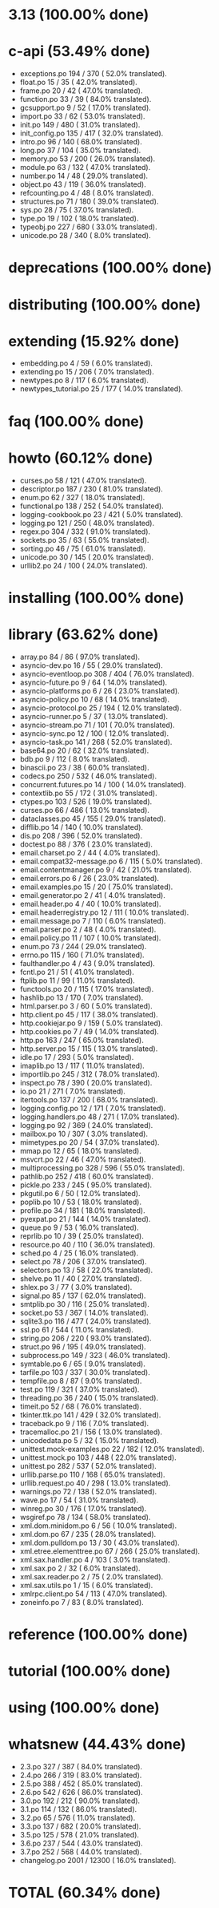 

# 3.13 (100.00% done)



# c-api (53.49% done)

- exceptions.po                  194 / 370 ( 52.0% translated).
- float.po                        15 /  35 ( 42.0% translated).
- frame.po                        20 /  42 ( 47.0% translated).
- function.po                     33 /  39 ( 84.0% translated).
- gcsupport.po                     9 /  52 ( 17.0% translated).
- import.po                       33 /  62 ( 53.0% translated).
- init.po                        149 / 480 ( 31.0% translated).
- init_config.po                 135 / 417 ( 32.0% translated).
- intro.po                        96 / 140 ( 68.0% translated).
- long.po                         37 / 104 ( 35.0% translated).
- memory.po                       53 / 200 ( 26.0% translated).
- module.po                       63 / 132 ( 47.0% translated).
- number.po                       14 /  48 ( 29.0% translated).
- object.po                       43 / 119 ( 36.0% translated).
- refcounting.po                   4 /  48 (  8.0% translated).
- structures.po                   71 / 180 ( 39.0% translated).
- sys.po                          28 /  75 ( 37.0% translated).
- type.po                         19 / 102 ( 18.0% translated).
- typeobj.po                     227 / 680 ( 33.0% translated).
- unicode.po                      28 / 340 (  8.0% translated).


# deprecations (100.00% done)



# distributing (100.00% done)



# extending (15.92% done)

- embedding.po                     4 /  59 (  6.0% translated).
- extending.po                    15 / 206 (  7.0% translated).
- newtypes.po                      8 / 117 (  6.0% translated).
- newtypes_tutorial.po            25 / 177 ( 14.0% translated).


# faq (100.00% done)



# howto (60.12% done)

- curses.po                       58 / 121 ( 47.0% translated).
- descriptor.po                  187 / 230 ( 81.0% translated).
- enum.po                         62 / 327 ( 18.0% translated).
- functional.po                  138 / 252 ( 54.0% translated).
- logging-cookbook.po             23 / 421 (  5.0% translated).
- logging.po                     121 / 250 ( 48.0% translated).
- regex.po                       304 / 332 ( 91.0% translated).
- sockets.po                      35 /  63 ( 55.0% translated).
- sorting.po                      46 /  75 ( 61.0% translated).
- unicode.po                      30 / 145 ( 20.0% translated).
- urllib2.po                      24 / 100 ( 24.0% translated).


# installing (100.00% done)



# library (63.62% done)

- array.po                        84 /  86 ( 97.0% translated).
- asyncio-dev.po                  16 /  55 ( 29.0% translated).
- asyncio-eventloop.po           308 / 404 ( 76.0% translated).
- asyncio-future.po                9 /  64 ( 14.0% translated).
- asyncio-platforms.po             6 /  26 ( 23.0% translated).
- asyncio-policy.po               10 /  68 ( 14.0% translated).
- asyncio-protocol.po             25 / 194 ( 12.0% translated).
- asyncio-runner.po                5 /  37 ( 13.0% translated).
- asyncio-stream.po               71 / 101 ( 70.0% translated).
- asyncio-sync.po                 12 / 100 ( 12.0% translated).
- asyncio-task.po                141 / 268 ( 52.0% translated).
- base64.po                       20 /  62 ( 32.0% translated).
- bdb.po                           9 / 112 (  8.0% translated).
- binascii.po                     23 /  38 ( 60.0% translated).
- codecs.po                      250 / 532 ( 46.0% translated).
- concurrent.futures.po           14 / 100 ( 14.0% translated).
- contextlib.po                   55 / 172 ( 31.0% translated).
- ctypes.po                      103 / 526 ( 19.0% translated).
- curses.po                       66 / 486 ( 13.0% translated).
- dataclasses.po                  45 / 155 ( 29.0% translated).
- difflib.po                      14 / 140 ( 10.0% translated).
- dis.po                         208 / 396 ( 52.0% translated).
- doctest.po                      88 / 376 ( 23.0% translated).
- email.charset.po                 2 /  44 (  4.0% translated).
- email.compat32-message.po        6 / 115 (  5.0% translated).
- email.contentmanager.po          9 /  42 ( 21.0% translated).
- email.errors.po                  6 /  26 ( 23.0% translated).
- email.examples.po               15 /  20 ( 75.0% translated).
- email.generator.po               2 /  41 (  4.0% translated).
- email.header.po                  4 /  40 ( 10.0% translated).
- email.headerregistry.po         12 / 111 ( 10.0% translated).
- email.message.po                 7 / 110 (  6.0% translated).
- email.parser.po                  2 /  48 (  4.0% translated).
- email.policy.po                 11 / 107 ( 10.0% translated).
- enum.po                         73 / 244 ( 29.0% translated).
- errno.po                       115 / 160 ( 71.0% translated).
- faulthandler.po                  4 /  43 (  9.0% translated).
- fcntl.po                        21 /  51 ( 41.0% translated).
- ftplib.po                       11 /  99 ( 11.0% translated).
- functools.po                    20 / 115 ( 17.0% translated).
- hashlib.po                      13 / 170 (  7.0% translated).
- html.parser.po                   3 /  60 (  5.0% translated).
- http.client.po                  45 / 117 ( 38.0% translated).
- http.cookiejar.po                9 / 159 (  5.0% translated).
- http.cookies.po                  7 /  49 ( 14.0% translated).
- http.po                        163 / 247 ( 65.0% translated).
- http.server.po                  15 / 115 ( 13.0% translated).
- idle.po                         17 / 293 (  5.0% translated).
- imaplib.po                      13 / 117 ( 11.0% translated).
- importlib.po                   245 / 312 ( 78.0% translated).
- inspect.po                      78 / 390 ( 20.0% translated).
- io.po                           21 / 271 (  7.0% translated).
- itertools.po                   137 / 200 ( 68.0% translated).
- logging.config.po               12 / 171 (  7.0% translated).
- logging.handlers.po             48 / 271 ( 17.0% translated).
- logging.po                      92 / 369 ( 24.0% translated).
- mailbox.po                      10 / 307 (  3.0% translated).
- mimetypes.po                    20 /  54 ( 37.0% translated).
- mmap.po                         12 /  65 ( 18.0% translated).
- msvcrt.po                       22 /  46 ( 47.0% translated).
- multiprocessing.po             328 / 596 ( 55.0% translated).
- pathlib.po                     252 / 418 ( 60.0% translated).
- pickle.po                      233 / 245 ( 95.0% translated).
- pkgutil.po                       6 /  50 ( 12.0% translated).
- poplib.po                       10 /  53 ( 18.0% translated).
- profile.po                      34 / 181 ( 18.0% translated).
- pyexpat.po                      21 / 144 ( 14.0% translated).
- queue.po                         9 /  53 ( 16.0% translated).
- reprlib.po                      10 /  39 ( 25.0% translated).
- resource.po                     40 / 110 ( 36.0% translated).
- sched.po                         4 /  25 ( 16.0% translated).
- select.po                       78 / 206 ( 37.0% translated).
- selectors.po                    13 /  58 ( 22.0% translated).
- shelve.po                       11 /  40 ( 27.0% translated).
- shlex.po                         3 /  77 (  3.0% translated).
- signal.po                       85 / 137 ( 62.0% translated).
- smtplib.po                      30 / 116 ( 25.0% translated).
- socket.po                       53 / 367 ( 14.0% translated).
- sqlite3.po                     116 / 477 ( 24.0% translated).
- ssl.po                          61 / 544 ( 11.0% translated).
- string.po                      206 / 220 ( 93.0% translated).
- struct.po                       96 / 195 ( 49.0% translated).
- subprocess.po                  149 / 323 ( 46.0% translated).
- symtable.po                      6 /  65 (  9.0% translated).
- tarfile.po                     103 / 337 ( 30.0% translated).
- tempfile.po                      8 /  87 (  9.0% translated).
- test.po                        119 / 321 ( 37.0% translated).
- threading.po                    36 / 240 ( 15.0% translated).
- timeit.po                       52 /  68 ( 76.0% translated).
- tkinter.ttk.po                 141 / 429 ( 32.0% translated).
- traceback.po                     9 / 116 (  7.0% translated).
- tracemalloc.po                  21 / 156 ( 13.0% translated).
- unicodedata.po                   5 /  32 ( 15.0% translated).
- unittest.mock-examples.po       22 / 182 ( 12.0% translated).
- unittest.mock.po               103 / 448 ( 22.0% translated).
- unittest.po                    282 / 537 ( 52.0% translated).
- urllib.parse.po                110 / 168 ( 65.0% translated).
- urllib.request.po               40 / 298 ( 13.0% translated).
- warnings.po                     72 / 138 ( 52.0% translated).
- wave.po                         17 /  54 ( 31.0% translated).
- winreg.po                       30 / 176 ( 17.0% translated).
- wsgiref.po                      78 / 134 ( 58.0% translated).
- xml.dom.minidom.po               6 /  56 ( 10.0% translated).
- xml.dom.po                      67 / 235 ( 28.0% translated).
- xml.dom.pulldom.po              13 /  30 ( 43.0% translated).
- xml.etree.elementtree.po        67 / 266 ( 25.0% translated).
- xml.sax.handler.po               4 / 103 (  3.0% translated).
- xml.sax.po                       2 /  32 (  6.0% translated).
- xml.sax.reader.po                2 /  75 (  2.0% translated).
- xml.sax.utils.po                 1 /  15 (  6.0% translated).
- xmlrpc.client.po                54 / 113 ( 47.0% translated).
- zoneinfo.po                      7 /  83 (  8.0% translated).


# reference (100.00% done)



# tutorial (100.00% done)



# using (100.00% done)



# whatsnew (44.43% done)

- 2.3.po                         327 / 387 ( 84.0% translated).
- 2.4.po                         266 / 319 ( 83.0% translated).
- 2.5.po                         388 / 452 ( 85.0% translated).
- 2.6.po                         542 / 626 ( 86.0% translated).
- 3.0.po                         192 / 212 ( 90.0% translated).
- 3.1.po                         114 / 132 ( 86.0% translated).
- 3.2.po                          65 / 576 ( 11.0% translated).
- 3.3.po                         137 / 682 ( 20.0% translated).
- 3.5.po                         125 / 578 ( 21.0% translated).
- 3.6.po                         237 / 544 ( 43.0% translated).
- 3.7.po                         252 / 568 ( 44.0% translated).
- changelog.po                   2001 / 12300 ( 16.0% translated).


# TOTAL (60.34% done)


